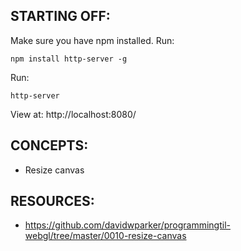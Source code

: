 ## STARTING OFF:

Make sure you have npm installed.
Run:
```
npm install http-server -g
```

Run:
```
http-server
```

View at: http://localhost:8080/

## CONCEPTS:

* Resize canvas

## RESOURCES:

* https://github.com/davidwparker/programmingtil-webgl/tree/master/0010-resize-canvas
